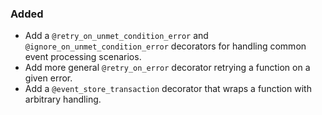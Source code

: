 ### Added

- Add a `@retry_on_unmet_condition_error` and `@ignore_on_unmet_condition_error`
  decorators for handling common event processing scenarios.
- Add more general `@retry_on_error` decorator retrying a function on a given 
  error.
- Add a `@event_store_transaction` decorator that wraps a function with 
  arbitrary handling.
